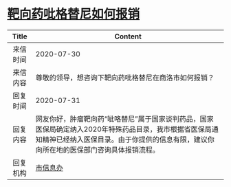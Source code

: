 # [靶向药吡格替尼如何报销](http://www.shangluo.gov.cn/zmhd/ldxxxx.jsp?urltype=leadermail.LeaderMailContentUrl&wbtreeid=1112&leadermailid=6256)

| Title |                                               Content                                               |
|:-----:|-----------------------------------------------------------------------------------------------------|
| 来信时间  | 2020-07-30                                                                                          |
| 来信内容  | 尊敬的领导，想咨询下靶向药吡格替尼在商洛市如何报销？                                                                          |
| 回复时间  | 2020-07-31                                                                                          |
| 回复内容  | 网友你好，肿瘤靶向药“呲咯替尼”属于国家谈判药品，国家医保局确定纳入2020年特殊药品目录，我市根据省医保局通知精神已经纳入医保目录。由于你提供的信息有限，建议你向所在地的医保部门咨询具体报销流程。 |
| 回复机构  | [市信息办](../../category/agencies/市信息办.md)                                                             |